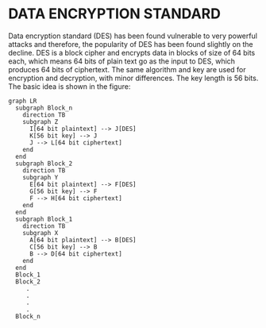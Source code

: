 # DATA ENCRYPTION STANDARD
Data encryption standard (DES) has been found vulnerable to very powerful attacks and therefore, the popularity of DES has been found slightly on the decline. DES is a block cipher and encrypts data in blocks of size of 64 bits each, which means 64 bits of plain text go as the input to DES, which produces 64 bits of ciphertext. The same algorithm and key are used for encryption and decryption, with minor differences. The key length is 56 bits. The basic idea is shown in the figure:

```mermaid
graph LR
  subgraph Block_n
    direction TB
    subgraph Z
      I[64 bit plaintext] --> J[DES]
      K[56 bit key] --> J
      J --> L[64 bit ciphertext]
    end
  end
  subgraph Block_2
    direction TB
    subgraph Y
      E[64 bit plaintext] --> F[DES]
      G[56 bit key] --> F
      F --> H[64 bit ciphertext]
    end
  end
  subgraph Block_1
    direction TB
    subgraph X
      A[64 bit plaintext] --> B[DES]
      C[56 bit key] --> B
      B --> D[64 bit ciphertext]
    end
  end
  Block_1
  Block_2
     .
     .
     .
     .
  Block_n
  


```
